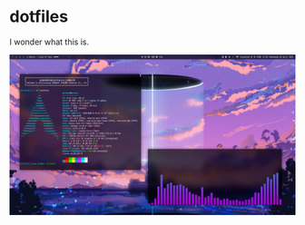 # dotfiles
I wonder what this is.

![Desktop screenshot to show what the dotfiles could look like](assets/desktop-screenshot.png)
